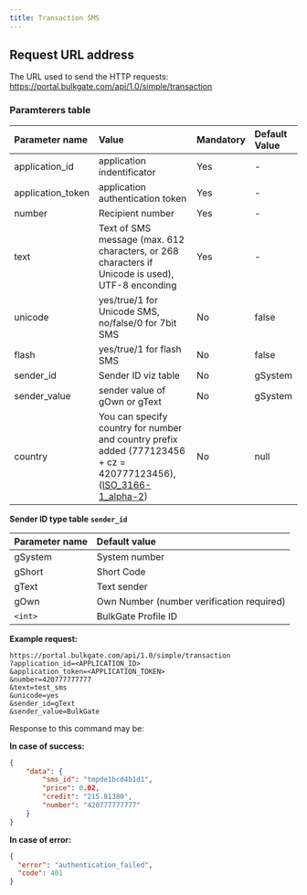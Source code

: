 ```yaml
---
title: Transaction SMS
---
```



## Request URL address
The URL used to send the HTTP requests:
https://portal.bulkgate.com/api/1.0/simple/transaction

### Paramterers table

|Parameter name	|Value|	Mandatory| Default Value
|:--- |:--- |:--- |:--- |
|application_id|application indentificator |	Yes|-| 
|application_token|application authentication token	|Yes|-|
|number|Recipient number 	|Yes|-|
|text|Text of SMS message (max. 612 characters, or 268 characters if Unicode is used), UTF-8 enconding	|Yes|-|
|unicode	|yes/true/1 for Unicode SMS, no/false/0 for 7bit SMS|No|false|
|flash| yes/true/1 for flash SMS|No|false|
|sender_id|Sender ID viz table|No|gSystem|
|sender_value|sender value of gOwn or gText|No|gSystem|
|country|You can specify country for number and country prefix added (777123456 + cz = 420777123456), ([ISO_3166-1_alpha-2](https://en.wikipedia.org/wiki/ISO_3166-1_alpha-2))|No|null|

**Sender ID type table `sender_id`** 

|Parameter name	| Default value|
|:--- |:---|
|gSystem |System number| 
|gShort |Short Code| 
|gText |Text sender| 
|gOwn |Own Number (number verification required)| 
| `<int>` |BulkGate Profile ID| 


**Example request:**
```
https://portal.bulkgate.com/api/1.0/simple/transaction
?application_id=<APPLICATION_ID>
&application_token=<APPLICATION_TOKEN>
&number=420777777777
&text=test_sms
&unicode=yes
&sender_id=gText
&sender_value=BulkGate
```

Response to this command may be:

**In case of success:**
``` json
{
    "data": {
        "sms_id": "tmpde1bcd4b1d1",
        "price": 0.02,
        "credit": "215.81380",
        "number": "420777777777"
    }
}
```
 
**In case of error:**
``` json 
{
  "error": "authentication_failed",
  "code": 401
}
```
